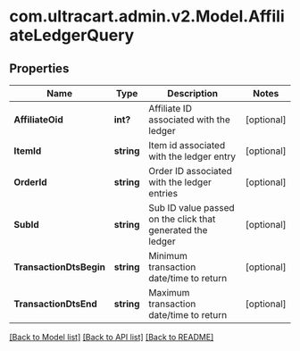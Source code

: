 # com.ultracart.admin.v2.Model.AffiliateLedgerQuery
## Properties

Name | Type | Description | Notes
------------ | ------------- | ------------- | -------------
**AffiliateOid** | **int?** | Affiliate ID associated with the ledger | [optional] 
**ItemId** | **string** | Item id associated with the ledger entry | [optional] 
**OrderId** | **string** | Order ID associated with the ledger entries | [optional] 
**SubId** | **string** | Sub ID value passed on the click that generated the ledger | [optional] 
**TransactionDtsBegin** | **string** | Minimum transaction date/time to return | [optional] 
**TransactionDtsEnd** | **string** | Maximum transaction date/time to return | [optional] 


[[Back to Model list]](../README.md#documentation-for-models) [[Back to API list]](../README.md#documentation-for-api-endpoints) [[Back to README]](../README.md)


